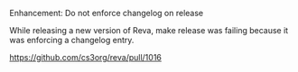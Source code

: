 Enhancement: Do not enforce changelog on release

While releasing a new version of Reva, make release was failing because it was 
enforcing a changelog entry.

https://github.com/cs3org/reva/pull/1016
